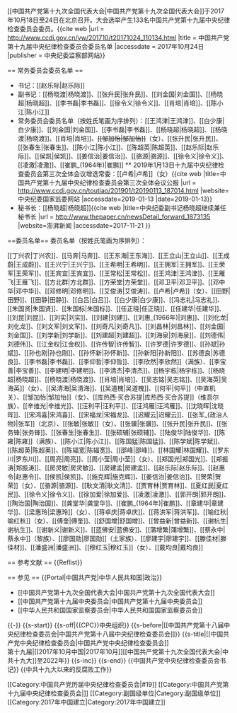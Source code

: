 
[[中国共产党第十九次全国代表大会|中国共产党第十九次全国代表大会]]于2017年10月18日至24日在北京召开。大会选举产生133名中国共产党第十九届中央纪律检查委员会委员。<ref name="委员名单">{{cite web |url = http://www.ccdi.gov.cn/yw/201710/t20171024_110134.html |title = 中国共产党第十九届中央纪律检查委员会委员名单 |accessdate = 2017年10月24日 |publisher = 中央纪委监察部网站}}</ref>

== 常务委员会委员名单 ==
* 书记：[[赵乐际|赵乐际]]
* 副书记：[[杨晓渡|杨晓渡]]、[[张升民|张升民]]、[[刘金国|刘金国]]、[[杨晓超|杨晓超]]、[[李书磊|李书磊]]、[[徐令义|徐令义]]、[[肖培|肖培]]、[[陈小江|陈小江]]
* 常务委员会委员名单（按姓氏笔画为序排列）：[[王鸿津|王鸿津]]、[[白少康|白少康]]、[[刘金国|刘金国]]、[[李书磊|李书磊]]、[[杨晓超|杨晓超]]、[[杨晓渡|杨晓渡]]、[[肖培|肖培]]、<s>[[邹加怡|邹加怡]]</s>（女）、[[张升民|张升民]]、[[张春生|张春生]]、[[陈小江|陈小江]]、[[陈超英|陈超英]]、[[赵乐际|赵乐际]]、[[侯凯|侯凯]]、[[姜信治|姜信治]]、[[骆源|骆源]]、[[徐令义|徐令义]]、[[凌激|凌激]]、[[崔鹏_(1964年)|崔鹏]]
** 2019年1月13日十九届中央纪律检查委员会第三次全体会议增选常委：[[卢希|卢希]]（女）<ref>{{cite web |title=中国共产党第十九届中央纪律检查委员会第三次全体会议公报 |url = http://www.ccdi.gov.cn/toutiao/201901/t20190113_187014.html |website=中央纪委国家监委网站 |accessdate=2019-01-13 |date=2019-01-13}}</ref>
* 秘书长：[[杨晓超|杨晓超]]<ref>{{cite web |title=中央纪委副书记杨晓超继续兼任秘书长 |url = http://www.thepaper.cn/newsDetail_forward_1873135 |website=澎湃新闻 |accessdate=2017-11-21 }}</ref>

==委员名单==
委员名单（按姓氏笔画为序排列）<ref name="委员名单" />：

[[丁兴农|丁兴农]]、[[马奔|马奔]]、[[王东海|王东海]]、[[王立山|王立山]]、[[王成蔚|王成蔚]]、[[王兴宁|王兴宁]]、[[王希明|王希明]]、[[王拥军|王拥军]]、[[王荣军|王荣军]]、[[王宾宜|王宾宜]]、[[王常松|王常松]]、[[王鸿津|王鸿津]]、[[王雁飞|王雁飞]]、[[方北群|方北群]]、[[方荣堂|方荣堂]]、[[邓卫平|邓卫平]]、[[邓中华|邓中华]]、[[邓修明|邓修明]]、[[艾俊涛|艾俊涛]]、[[卢希|卢希]]（女）、[[田野|田野]]、[[田静|田静]]、[[白吕|白吕]]、[[白少康|白少康]]、[[冯志礼|冯志礼]]、[[朱国贤|朱国贤]]、[[朱国标|朱国标]]、[[任正晓|任正晓]]、[[任建华|任建华]]、[[刘昆|刘昆]]、[[刘实|刘实]]、[[刘建|刘建]]、[[刘惠_(1966年)|刘惠]]、[[刘化龙|刘化龙]]、[[刘文军|刘文军]]、[[刘奇凡|刘奇凡]]、[[刘昌林|刘昌林]]、[[刘金国|刘金国]]、[[刘学新|刘学新]]、[[刘建超|刘建超]]、[[刘海泉|刘海泉]]、[[刘德伟|刘德伟]]、[[江金权|江金权]]、[[许传智|许传智]]、[[许罗德|许罗德]]、[[孙斌|孙斌]]、[[孙也刚|孙也刚]]、[[孙怀新|孙怀新]]、[[孙新阳|孙新阳]]、[[苏德良|苏德良]]、[[李书磊|李书磊]]、[[李仰哲|李仰哲]]、[[李欣然|李欣然]]（满族）、[[李宝善|李宝善]]、[[李建明|李建明]]、[[李清杰|李清杰]]、[[杨宇栋|杨宇栋]]、[[杨晓超|杨晓超]]、[[杨晓渡|杨晓渡]]、[[肖培|肖培]]、[[吴志铭|吴志铭]]、[[吴海英|吴海英]]（女）、[[吴清海|吴清海]]、[[吴道槐|吴道槐]]、[[何平|何平]]（中直机关）、[[邹加怡|邹加怡]]（女）、[[库热西·买合苏提|库热西·买合苏提]]（维吾尔族）、[[辛维光|辛维光]]、[[汪利平|汪利平]]、[[汪鸿雁|汪鸿雁]]、[[沈晓晖|沈晓晖]]、[[宋鸿喜|宋鸿喜]]、[[宋福龙|宋福龙]]、[[迟耀云|迟耀云]]、[[张军_(政治人物)|张军]]（北京）、[[张敏|张敏]]（女）、[[张骥|张骥]]、[[张升民|张升民]]、[[张务锋|张务锋]]、[[张春生|张春生]]、[[张硕辅|张硕辅]]、[[陆俊华|陆俊华]]、[[陈雍|陈雍]]（满族）、[[陈小江|陈小江]]、[[陈国猛|陈国猛]]、[[陈学斌|陈学斌]]、[[陈超英|陈超英]]、[[陈辐宽|陈辐宽]]、[[邵峰|邵峰]]、[[林国耀|林国耀]]、[[罗东川|罗东川]]、[[周亮|周亮]]、[[周小莹|周小莹]]（女）、[[郑国光|郑国光]]、[[郑振涛|郑振涛]]、[[房灵敏|房灵敏]]、[[房建孟|房建孟]]、[[赵乐际|赵乐际]]、[[赵惠令|赵惠令]]、[[侯凯|侯凯]]、[[施克辉|施克辉]]、[[姜信治|姜信治]]、[[贺荣|贺荣]]（女）、[[骆源|骆源]]、[[耿文清|耿文清]]、[[贾育林|贾育林]]、[[夏红民|夏红民]]、[[徐令义|徐令义]]、[[徐加爱|徐加爱]]、[[凌激|凌激]]、[[郭开朗|郭开朗]]、[[陶治国|陶治国]]、[[龚堂华|龚堂华]]、[[崔鹏_(1964年)|崔鹏]]、[[章建华|章建华]]、[[梁惠玲|梁惠玲]]（女）、[[蒋卓庆|蒋卓庆]]、[[蒋洪军|蒋洪军]]、[[喻红秋|喻红秋]]（女）、[[傅奎|傅奎]]、[[舒国增|舒国增]]、[[曾益新|曾益新]]、[[谢杭生|谢杭生]]、[[谢新义|谢新义]]、[[蓝佛安|蓝佛安]]、[[蒲增繁|蒲增繁]]、[[蔡永中|蔡永中]]（黎族）、[[廖国勋|廖国勋]]（土家族）、[[廖建宇|廖建宇]]、[[滕佳材|滕佳材]]、[[潘盛洲|潘盛洲]]、[[穆红玉|穆红玉]]（女）、[[戴均良|戴均良]]

== 参考文献 ==
{{Reflist}}

== 参见 ==
{{Portal|中国共产党|中华人民共和国|政治}}
* [[中国共产党第十九次全国代表大会|中国共产党第十九次全国代表大会]]
* [[中国共产党第十九届中央委员会|中国共产党第十九届中央委员会]]
* [[中华人民共和国国家监察委员会|中华人民共和国国家监察委员会]]

{{-}}
{{s-start}}
{{s-off|{{CPC}}中央组织}}
{{s-before|[[中国共产党第十八届中央纪律检查委员会|中国共产党第十八届中央纪律检查委员会]]}}
{{s-title|[[中国共产党中央纪律检查委员会|中国共产党中央纪律检查委员会]]<br />第十九届|[[2017年10月中国|2017年10月]][[中国共产党第十九次全国代表大会|中共十九大]]至2022年}}
{{s-inc}}
{{s-end}}
{{中国共产党中央纪律检查委员会书记}}
{{中共十九大以来的反腐败工作}}

[[Category:中国共产党历届中央纪律检查委员会|#19]]
[[Category:中国共产党第十九届中央纪律检查委员会|]]
[[Category:副国级单位|Category:副国级单位]]
[[Category:2017年中国建立|Category:2017年中国建立]]